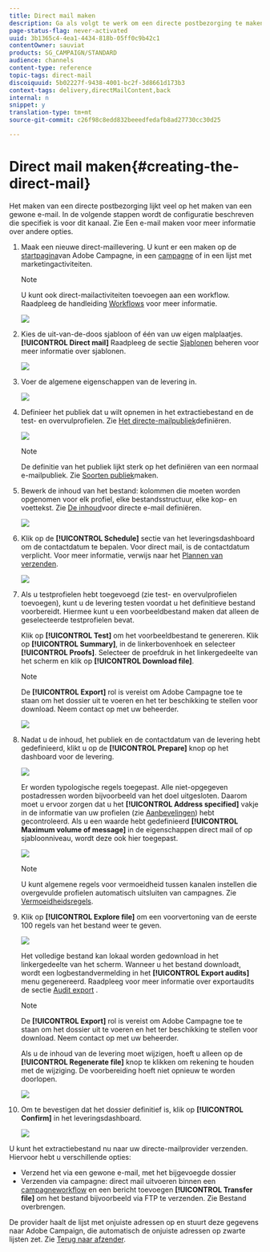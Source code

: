 ```yaml
---
title: Direct mail maken
description: Ga als volgt te werk om een directe postbezorging te maken in Adobe Campaign.
page-status-flag: never-activated
uuid: 3b1365c4-4ea1-4434-818b-05ff0c9b42c1
contentOwner: sauviat
products: SG_CAMPAIGN/STANDARD
audience: channels
content-type: reference
topic-tags: direct-mail
discoiquuid: 5b02227f-9438-4001-bc2f-3d8661d173b3
context-tags: delivery,directMailContent,back
internal: n
snippet: y
translation-type: tm+mt
source-git-commit: c26f98c8edd832beeedfedafb8ad27730cc30d25

---
```



# Direct mail maken{#creating-the-direct-mail}

Het maken van een directe postbezorging lijkt veel op het maken van een gewone e-mail. In de volgende stappen wordt de configuratie beschreven die specifiek is voor dit kanaal. Zie Een e-mail [](../../channels/using/creating-an-email.md) maken voor meer informatie over andere opties.

1. Maak een nieuwe direct-maillevering. U kunt er een maken op de [startpagina](../../start/using/interface-description.md#home-page)van Adobe Campagne, in een [campagne](../../start/using/marketing-activities.md#creating-a-marketing-activity) of in een lijst met [](../../start/using/programs-and-campaigns.md#creating-a-campaign)marketingactiviteiten.

   >[!NOTE]
   >
   >U kunt ook direct-mailactiviteiten toevoegen aan een workflow. Raadpleeg de handleiding [Workflows](../../automating/using/direct-mail-delivery.md) voor meer informatie.

   ![](assets/direct_mail_1.png)

1. Kies de uit-van-de-doos sjabloon of één van uw eigen malplaatjes. **[!UICONTROL Direct mail]** Raadpleeg de sectie [Sjablonen](../../start/using/marketing-activity-templates.md) beheren voor meer informatie over sjablonen.

   ![](assets/direct_mail_2.png)

1. Voer de algemene eigenschappen van de levering in.

   ![](assets/direct_mail_3.png)

1. Definieer het publiek dat u wilt opnemen in het extractiebestand en de test- en overvulprofielen. Zie [Het directe-mailpubliek](../../channels/using/defining-the-direct-mail-audience.md)definiëren.

   ![](assets/direct_mail_4.png)

   >[!NOTE]
   >
   >De definitie van het publiek lijkt sterk op het definiëren van een normaal e-mailpubliek. Zie [Soorten publiek](../../audiences/using/creating-audiences.md)maken.

1. Bewerk de inhoud van het bestand: kolommen die moeten worden opgenomen voor elk profiel, elke bestandsstructuur, elke kop- en voettekst. Zie [De inhoud](../../channels/using/defining-the-direct-mail-content.md)voor directe e-mail definiëren.

   ![](assets/direct_mail_5.png)

1. Klik op de **[!UICONTROL Schedule]** sectie van het leveringsdashboard om de contactdatum te bepalen. Voor direct mail, is de contactdatum verplicht. Voor meer informatie, verwijs naar het [Plannen van verzenden](../../sending/using/about-scheduling-messages.md).

   ![](assets/direct_mail_8.png)

1. Als u testprofielen hebt toegevoegd (zie test- en overvulprofielen [](../../channels/using/defining-the-direct-mail-audience.md#adding-test-and-trap-profiles)toevoegen), kunt u de levering testen voordat u het definitieve bestand voorbereidt. Hiermee kunt u een voorbeeldbestand maken dat alleen de geselecteerde testprofielen bevat.

   Klik op **[!UICONTROL Test]** om het voorbeeldbestand te genereren. Klik op **[!UICONTROL Summary]**, in de linkerbovenhoek en selecteer **[!UICONTROL Proofs]**. Selecteer de proefdruk in het linkergedeelte van het scherm en klik op **[!UICONTROL Download file]**.

   >[!NOTE]
   >
   >De **[!UICONTROL Export]** rol is vereist om Adobe Campagne toe te staan om het dossier uit te voeren en het ter beschikking te stellen voor download. Neem contact op met uw beheerder.

   ![](assets/direct_mail_19.png)

1. Nadat u de inhoud, het publiek en de contactdatum van de levering hebt gedefinieerd, klikt u op de **[!UICONTROL Prepare]** knop op het dashboard voor de levering.

   ![](assets/direct_mail_16.png)

   Er worden typologische regels toegepast. Alle niet-opgegeven postadressen worden bijvoorbeeld van het doel uitgesloten. Daarom moet u ervoor zorgen dat u het **[!UICONTROL Address specified]** vakje in de informatie van uw profielen (zie [Aanbevelingen](../../channels/using/about-direct-mail.md#recommendations)) hebt gecontroleerd. Als u een waarde hebt gedefinieerd **[!UICONTROL Maximum volume of message]** in de eigenschappen direct mail of op sjabloonniveau, wordt deze ook hier toegepast.

   ![](assets/direct_mail_25.png)

   >[!NOTE]
   >
   >U kunt algemene regels voor vermoeidheid tussen kanalen instellen die overgevulde profielen automatisch uitsluiten van campagnes. Zie [Vermoeidheidsregels](../../administration/using/fatigue-rules.md).

1. Klik op **[!UICONTROL Explore file]** om een voorvertoning van de eerste 100 regels van het bestand weer te geven.

   ![](assets/direct_mail_18.png)

   Het volledige bestand kan lokaal worden gedownload in het linkergedeelte van het scherm. Wanneer u het bestand downloadt, wordt een logbestandvermelding in het **[!UICONTROL Export audits]** menu gegenereerd. Raadpleeg voor meer informatie over exportaudits de sectie [Audit export](../../administration/using/auditing-export-logs.md) .

   >[!NOTE]
   >
   >De **[!UICONTROL Export]** rol is vereist om Adobe Campagne toe te staan om het dossier uit te voeren en het ter beschikking te stellen voor download. Neem contact op met uw beheerder.

   Als u de inhoud van de levering moet wijzigen, hoeft u alleen op de **[!UICONTROL Regenerate file]** knop te klikken om rekening te houden met de wijziging. De voorbereiding hoeft niet opnieuw te worden doorlopen.

   ![](assets/direct_mail_21.png)

1. Om te bevestigen dat het dossier definitief is, klik op **[!UICONTROL Confirm]** in het leveringsdashboard.

   ![](assets/direct_mail_20.png)

U kunt het extractiebestand nu naar uw directe-mailprovider verzenden. Hiervoor hebt u verschillende opties:

* Verzend het via een gewone e-mail, met het bijgevoegde dossier
* Verzenden via campagne: direct mail uitvoeren binnen een [campagneworkflow](../../automating/using/direct-mail-delivery.md) en een bericht toevoegen **[!UICONTROL Transfer file]** om het bestand bijvoorbeeld via FTP te verzenden. Zie Bestand [](../../automating/using/transfer-file.md)overbrengen.

De provider haalt de lijst met onjuiste adressen op en stuurt deze gegevens naar Adobe Campaign, die automatisch de onjuiste adressen op zwarte lijsten zet. Zie [Terug naar afzender](../../channels/using/return-to-sender.md).
